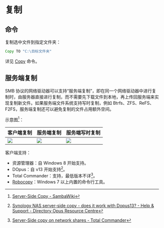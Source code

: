 # 复制
## 命令
复制选中文件到指定文件夹：
```cmd
Copy TO "C:\目标文件夹"
```

详见 [Copy](/Manual/reference/command_reference/internal_commands/copy.zh.md) 命令。

## 服务端复制
SMB 协议的网络驱动器可以支持“服务端复制”，即在同一个网络驱动器中进行复制时，由服务器直接进行复制，而不需要先下载文件到本地，再上传回服务端来实现复制新文件。如果服务端文件系统支持写时复制，例如 Btrfs、ZFS、ReFS、F2FS，服务端复制还可以避免复制的文件占用额外空间。

示意图[^sambawiki]：

客户端复制 | 服务端复制 | 服务端写时复制
--- | --- | ---
![](https://wiki.samba.org/images/1/12/Traditional_copy.png) | ![](https://wiki.samba.org/images/2/23/Serverside_copy.png) | ![](https://wiki.samba.org/images/9/9c/Btrfs_serverside_copy.png)

客户端支持：
- 资源管理器：自 Windows 8 开始支持。
- DOpus：自 v13 开始支持[^do]。
- Total Commander：支持，最低版本不详[^tc]。
- [Robocopy](https://learn.microsoft.com/zh-cn/windows-server/administration/windows-commands/robocopy)：Windows 7 以上内置的命令行工具。

[^sambawiki]: [Server-Side Copy - SambaWiki](https://wiki.samba.org/index.php/Server-Side_Copy)
[^do]: [Synology NAS server-side copy - does it work with Dopus13? - Help & Support - Directory Opus Resource Centre](https://resource.dopus.com/t/synology-nas-server-side-copy-does-it-work-with-dopus13/48583)
[^tc]: [Server-Side copy on network shares - Total Commander](https://www.ghisler.ch/board/viewtopic.php?t=43945)